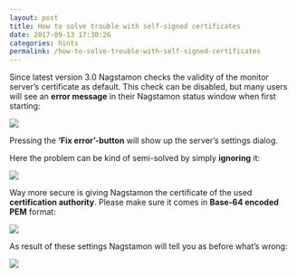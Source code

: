 ```yaml
---
layout: post
title: How to solve trouble with self-signed certificates
date: 2017-09-13 17:30:26
categories: hints
permalink: /how-to-solve-trouble-with-self-signed-certificates
---
```


Since latest version 3.0 Nagstamon checks the validity of the monitor server’s certificate as default. This check can be disabled, but many users will see an **error message** in their Nagstamon status window when first starting:


![](/assets/images/Bildschirmfoto-vom-2017-09-13-17-24-38.png)


Pressing the **‘Fix error’-button** will show up the server’s settings dialog.


Here the problem can be kind of semi-solved by simply **ignoring** it:


![](/assets/images/fix_tls_ignore.png)


Way more secure is giving Nagstamon the certificate of the used **certification authority**. Please make sure it comes in **Base-64 encoded PEM** format:


![](/assets/images/Bildschirmfoto-vom-2017-09-13-17-39-09.png)


As result of these settings Nagstamon will tell you as before what’s wrong:


![](/assets/images/Bildschirmfoto-vom-2017-09-13-17-34-46.png)


